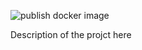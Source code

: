 ![publish docker image](https://github.com/Abdelouahedd/spring_react_todo/workflows/publish%20docker%20image/badge.svg)

Description of the projct here
